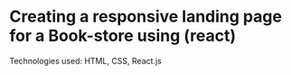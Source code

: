 # Creating a responsive landing page for a Book-store using (react)

Technologies used:
HTML, CSS, React.js

